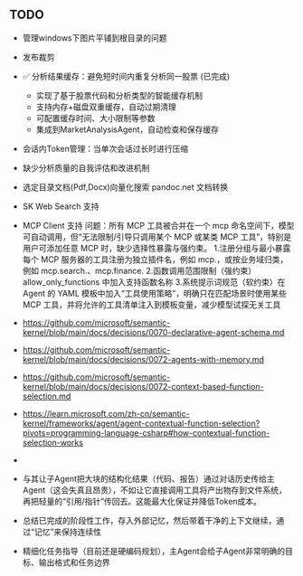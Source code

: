 ## TODO
 
- 管理windows下图片平铺到根目录的问题
- 发布裁剪
- ✅ 分析结果缓存：避免短时间内重复分析同一股票 (已完成)
  - 实现了基于股票代码和分析类型的智能缓存机制
  - 支持内存+磁盘双重缓存，自动过期清理
  - 可配置缓存时间、大小限制等参数
  - 集成到MarketAnalysisAgent，自动检查和保存缓存
- 会话内Token管理：当单次会话过长时进行压缩
- 缺少分析质量的自我评估和改进机制

- 选定目录文档(Pdf,Docx)向量化搜索
   pandoc.net 文档转换

- SK Web Search 支持
- MCP Client 支持
   问题：所有 MCP 工具被合并在一个 mcp 命名空间下，模型可自动调用，但“无法限制/引导只调用某个 MCP 或某类 MCP 工具”，特别是用户可添加任意 MCP 时，缺少选择性暴露与强约束。
   1.注册分组与最小暴露 每个 MCP 服务器的工具注册为独立插件名，例如 mcp.<serverName>，或按业务域归类，例如 mcp.search.<serverName>、mcp.finance.<serverName>
   2.函数调用范围限制（强约束） allow_only_functions 中加入支持函数名称
   3.系统提示词规范（软约束）在 Agent 的 YAML 模板中加入“工具使用策略”，明确只在匹配场景时使用某些 MCP 工具，并将允许的工具清单注入到模板变量，减少模型试探无关工具

- https://github.com/microsoft/semantic-kernel/blob/main/docs/decisions/0070-declarative-agent-schema.md
- https://github.com/microsoft/semantic-kernel/blob/main/docs/decisions/0072-agents-with-memory.md
- https://github.com/microsoft/semantic-kernel/blob/main/docs/decisions/0072-context-based-function-selection.md
- https://learn.microsoft.com/zh-cn/semantic-kernel/frameworks/agent/agent-contextual-function-selection?pivots=programming-language-csharp#how-contextual-function-selection-works
- 
- 与其让子Agent把大块的结构化结果（代码、报告）通过对话历史传给主Agent（这会失真且昂贵），不如让它直接调用工具将产出物存到文件系统，再把轻量的“引用/指针”传回去。这能最大化保证并降低Token成本。
- 总结已完成的阶段性工作，存入外部记忆，然后带着干净的上下文继续，通过“记忆”来保持连续性
- 精细化任务指导（目前还是硬编码规划），主Agent会给子Agent非常明确的目标、输出格式和任务边界
